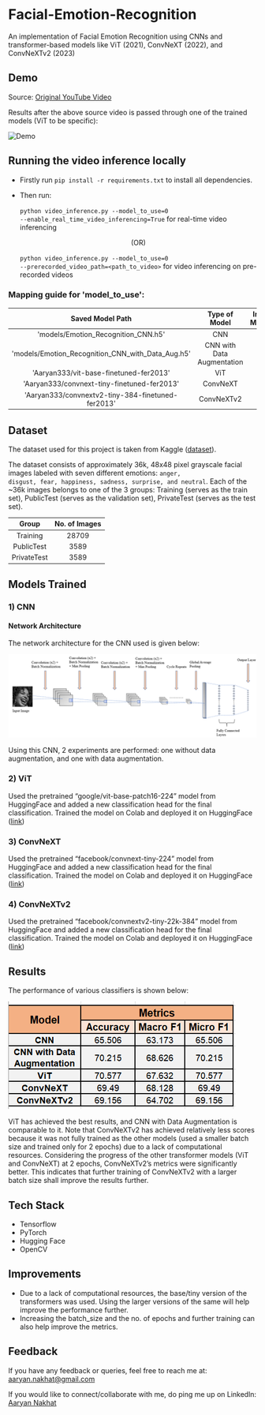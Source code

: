 # Facial-Emotion-Recognition
An implementation of Facial Emotion Recognition using CNNs and transformer-based models like ViT (2021), ConvNeXT (2022), and ConvNeXTv2 (2023)

## Demo

Source: <a href = "https://www.kaggle.com/datasets/deadskull7/fer2013">Original YouTube Video</a>

Results after the above source video is passed through one of the trained models (ViT to be specific):

![Demo](miscellaneous/demo-fer-vit.gif)


## Running the video inference locally

- Firstly run <code>pip install -r requirements.txt</code> to install all dependencies.
- Then run:
  
  <code>python video_inference.py --model_to_use=0 --enable_real_time_video_inferencing=True</code> for real-time video inferencing

  <p align="center">(OR)</p>

  <code>python video_inference.py --model_to_use=0 --prerecorded_video_path=<path_to_video></code> for video inferencing on pre-recorded videos
  
### Mapping guide for 'model_to_use':


|                       Saved Model Path                      |        Type of Model       | Integer Mapping |
|:-----------------------------------------------------------:|:--------------------------:|:---------------:|
|      'models/Emotion_Recognition_CNN.h5'     |             CNN            |        0        |
| 'models/Emotion_Recognition_CNN_with_Data_Aug.h5' | CNN with Data Augmentation |        1        |
|            'Aaryan333/vit-base-finetuned-fer2013'           |             ViT            |        2        |
|         'Aaryan333/convnext-tiny-finetuned-fer2013'         |          ConvNeXT          |        3        |
|      'Aaryan333/convnextv2-tiny-384-finetuned-fer2013'      |         ConvNeXTv2         |        4        |

## Dataset

The dataset used for this project is taken from Kaggle (<a href = "https://www.kaggle.com/datasets/deadskull7/fer2013">dataset</a>).

The dataset consists of approximately 36k, 48x48 pixel grayscale facial images labeled with seven different emotions: <code>anger, disgust, fear, happiness, sadness, surprise, and neutral</code>. Each of the ~36k images belongs to one of the 3 groups: Training (serves as the train set), PublicTest (serves as the validation set), PrivateTest (serves as the test set).

|    Group    | No. of Images |
|:-----------:|:-------------:|
|   Training  |     28709     |
|  PublicTest |      3589     |
| PrivateTest |      3589     |

## Models Trained

### 1) CNN

#### Network Architecture

The network architecture for the CNN used is given below:

![](miscellaneous/CNN_architecture.png)

Using this CNN, 2 experiments are performed: one without data augmentation, and one with data augmentation.

### 2) ViT

Used the pretrained “google/vit-base-patch16-224” model from HuggingFace and added a new classification head for the final classification. Trained the model on Colab and deployed it on HuggingFace (<a href = "https://huggingface.co/Aaryan333/vit-base-finetuned-fer2013">link</a>)

### 3) ConvNeXT

Used the pretrained “facebook/convnext-tiny-224” model from HuggingFace and added a new classification head for the final classification. Trained the model on Colab and deployed it on HuggingFace (<a href = "https://huggingface.co/Aaryan333/convnext-tiny-finetuned-fer2013">link</a>)

### 4) ConvNeXTv2

Used the pretrained “facebook/convnextv2-tiny-22k-384” model from HuggingFace and added a new classification head for the final classification. Trained the model on Colab and deployed it on HuggingFace (<a href = "https://huggingface.co/Aaryan333/convnextv2-tiny-384-finetuned-fer2013">link</a>)

## Results

The performance of various classifiers is shown below:

![](miscellaneous/results.png)

ViT has achieved the best results, and CNN with Data Augmentation is comparable to it. Note that ConvNeXTv2 has achieved relatively less scores because it was not fully trained as the other models (used a smaller batch size and trained only for 2 epochs) due to a lack of computational resources. Considering the progress of the other transformer models (ViT and ConvNeXT) at 2 epochs, ConvNeXTv2’s metrics were significantly better. This indicates that further training of ConvNeXTv2 with a larger batch size shall improve the results further.


## Tech Stack

* Tensorflow
* PyTorch
* Hugging Face
* OpenCV 

## Improvements

* Due to a lack of computational resources, the base/tiny version of the transformers was used. Using the larger versions of the same will help improve the performance further.
* Increasing the batch_size and the no. of epochs and further training can also help improve the metrics.


## Feedback

If you have any feedback or queries, feel free to reach me at: aaryan.nakhat@gmail.com

If you would like to connect/collaborate with me, do ping me up on Linkedln: <a href = "https://www.linkedin.com/in/aaryan-nak" target="_blank">Aaryan Nakhat</a>
